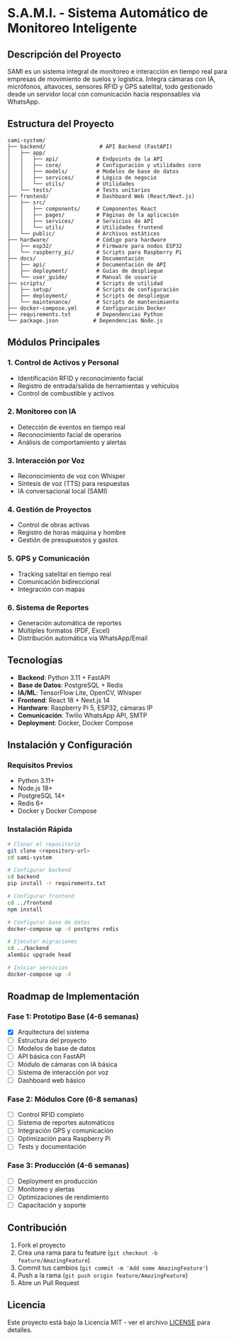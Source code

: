 # S.A.M.I. - Sistema Automático de Monitoreo Inteligente

## Descripción del Proyecto

SAMI es un sistema integral de monitoreo e interacción en tiempo real para empresas de movimiento de suelos y logística. Integra cámaras con IA, micrófonos, altavoces, sensores RFID y GPS satelital, todo gestionado desde un servidor local con comunicación hacia responsables vía WhatsApp.

## Estructura del Proyecto

```
sami-system/
├── backend/                 # API Backend (FastAPI)
│   ├── app/
│   │   ├── api/            # Endpoints de la API
│   │   ├── core/           # Configuración y utilidades core
│   │   ├── models/         # Modelos de base de datos
│   │   ├── services/       # Lógica de negocio
│   │   └── utils/          # Utilidades
│   └── tests/              # Tests unitarios
├── frontend/               # Dashboard Web (React/Next.js)
│   ├── src/
│   │   ├── components/     # Componentes React
│   │   ├── pages/          # Páginas de la aplicación
│   │   ├── services/       # Servicios de API
│   │   └── utils/          # Utilidades frontend
│   └── public/             # Archivos estáticos
├── hardware/               # Código para hardware
│   ├── esp32/              # Firmware para nodos ESP32
│   └── raspberry_pi/       # Scripts para Raspberry Pi
├── docs/                   # Documentación
│   ├── api/                # Documentación de API
│   ├── deployment/         # Guías de despliegue
│   └── user_guide/         # Manual de usuario
├── scripts/                # Scripts de utilidad
│   ├── setup/              # Scripts de configuración
│   ├── deployment/         # Scripts de despliegue
│   └── maintenance/        # Scripts de mantenimiento
├── docker-compose.yml      # Configuración Docker
├── requirements.txt        # Dependencias Python
└── package.json           # Dependencias Node.js
```

## Módulos Principales

### 1. Control de Activos y Personal
- Identificación RFID y reconocimiento facial
- Registro de entrada/salida de herramientas y vehículos
- Control de combustible y activos

### 2. Monitoreo con IA
- Detección de eventos en tiempo real
- Reconocimiento facial de operarios
- Análisis de comportamiento y alertas

### 3. Interacción por Voz
- Reconocimiento de voz con Whisper
- Síntesis de voz (TTS) para respuestas
- IA conversacional local (SAMI)

### 4. Gestión de Proyectos
- Control de obras activas
- Registro de horas máquina y hombre
- Gestión de presupuestos y gastos

### 5. GPS y Comunicación
- Tracking satelital en tiempo real
- Comunicación bidireccional
- Integración con mapas

### 6. Sistema de Reportes
- Generación automática de reportes
- Múltiples formatos (PDF, Excel)
- Distribución automática vía WhatsApp/Email

## Tecnologías

- **Backend**: Python 3.11 + FastAPI
- **Base de Datos**: PostgreSQL + Redis
- **IA/ML**: TensorFlow Lite, OpenCV, Whisper
- **Frontend**: React 18 + Next.js 14
- **Hardware**: Raspberry Pi 5, ESP32, cámaras IP
- **Comunicación**: Twilio WhatsApp API, SMTP
- **Deployment**: Docker, Docker Compose

## Instalación y Configuración

### Requisitos Previos
- Python 3.11+
- Node.js 18+
- PostgreSQL 14+
- Redis 6+
- Docker y Docker Compose

### Instalación Rápida
```bash
# Clonar el repositorio
git clone <repository-url>
cd sami-system

# Configurar backend
cd backend
pip install -r requirements.txt

# Configurar frontend
cd ../frontend
npm install

# Configurar base de datos
docker-compose up -d postgres redis

# Ejecutar migraciones
cd ../backend
alembic upgrade head

# Iniciar servicios
docker-compose up -d
```

## Roadmap de Implementación

### Fase 1: Prototipo Base (4-6 semanas)
- [x] Arquitectura del sistema
- [ ] Estructura del proyecto
- [ ] Modelos de base de datos
- [ ] API básica con FastAPI
- [ ] Módulo de cámaras con IA básica
- [ ] Sistema de interacción por voz
- [ ] Dashboard web básico

### Fase 2: Módulos Core (6-8 semanas)
- [ ] Control RFID completo
- [ ] Sistema de reportes automáticos
- [ ] Integración GPS y comunicación
- [ ] Optimización para Raspberry Pi
- [ ] Tests y documentación

### Fase 3: Producción (4-6 semanas)
- [ ] Deployment en producción
- [ ] Monitoreo y alertas
- [ ] Optimizaciones de rendimiento
- [ ] Capacitación y soporte

## Contribución

1. Fork el proyecto
2. Crea una rama para tu feature (`git checkout -b feature/AmazingFeature`)
3. Commit tus cambios (`git commit -m 'Add some AmazingFeature'`)
4. Push a la rama (`git push origin feature/AmazingFeature`)
5. Abre un Pull Request

## Licencia

Este proyecto está bajo la Licencia MIT - ver el archivo [LICENSE](LICENSE) para detalles.
